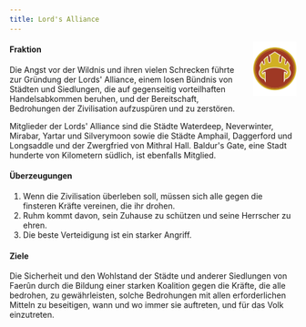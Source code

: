 ```yaml
---
title: Lord's Alliance
---
```


<img
  src='/images/factions/lords.png'
  style='width:15%;
         float:right;
         margin-left: 1rem;
         margin-bottom: 1rem;'/>

#### Fraktion

Die Angst vor der Wildnis und ihren vielen Schrecken führte zur Gründung der Lords' Alliance, einem losen Bündnis von Städten und Siedlungen, die auf gegenseitig vorteilhaften Handelsabkommen beruhen, und der Bereitschaft, Bedrohungen der Zivilisation aufzuspüren und zu zerstören.

Mitglieder der Lords' Alliance sind die Städte Waterdeep, Neverwinter, Mirabar, Yartar und Silverymoon sowie die Städte Amphail, Daggerford und Longsaddle und der Zwergfried von Mithral Hall. Baldur's Gate, eine Stadt hunderte von Kilometern südlich, ist ebenfalls Mitglied.

#### Überzeugungen

1. Wenn die Zivilisation überleben soll, müssen sich alle gegen die finsteren Kräfte vereinen, die ihr drohen.
2. Ruhm kommt davon, sein Zuhause zu schützen und seine Herrscher zu ehren.
3. Die beste Verteidigung ist ein starker Angriff.

#### Ziele

Die Sicherheit und den Wohlstand der Städte und anderer Siedlungen von Faerûn durch die Bildung einer starken Koalition gegen die Kräfte, die alle bedrohen, zu gewährleisten, solche Bedrohungen mit allen erforderlichen Mitteln zu beseitigen, wann und wo immer sie auftreten, und für das Volk einzutreten.